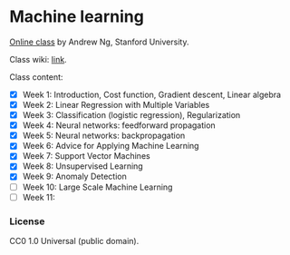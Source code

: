 # Machine learning

[Online class](https://www.coursera.org/learn/machine-learning/) by Andrew Ng, Stanford University.

Class wiki: [link](https://share.coursera.org/wiki/index.php/ML:Main).

Class content:

- [x] Week 1: Introduction, Cost function, Gradient descent, Linear algebra
- [x] Week 2: Linear Regression with Multiple Variables
- [x] Week 3: Classification (logistic regression), Regularization
- [x] Week 4: Neural networks: feedforward propagation
- [x] Week 5: Neural networks: backpropagation
- [x] Week 6: Advice for Applying Machine Learning
- [x] Week 7: Support Vector Machines
- [x] Week 8: Unsupervised Learning
- [x] Week 9: Anomaly Detection
- [ ] Week 10: Large Scale Machine Learning
- [ ] Week 11:

### License

CC0 1.0 Universal (public domain).
